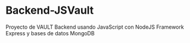 # Backend-JSVault
Proyecto de VAULT Backend usando JavaScript con NodeJS Framework Express y bases de datos MongoDB
